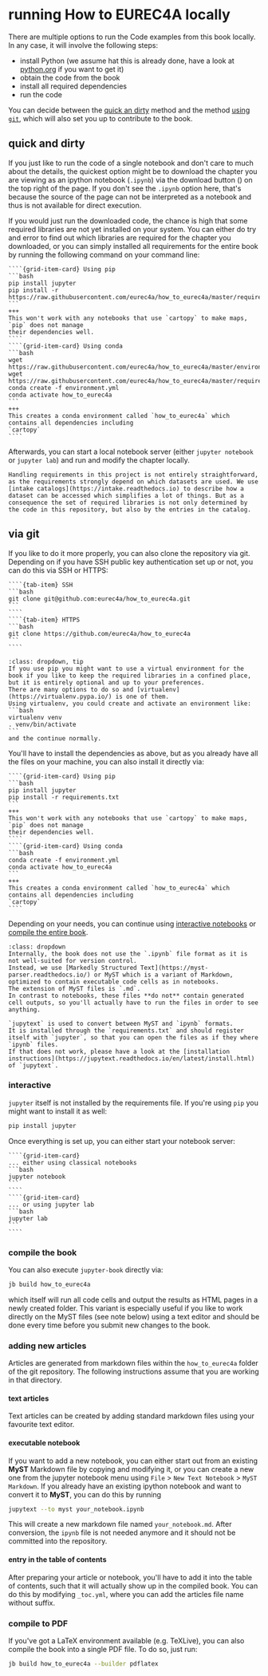 # running How to EUREC4A locally

There are multiple options to run the Code examples from this book locally.
In any case, it will involve the following steps:
* install Python (we assume hat this is already done, have a look at [python.org](https://python.org) if you want to get it)
* obtain the code from the book
* install all required dependencies
* run the code

You can decide between the [quick an dirty](#quick-and-dirty) method and the method [using `git`](#via-git), which will also set you up to contribute to the book.

## quick and dirty
If you just like to run the code of a single notebook and don't care to much about the details, the quickest option might be to download the chapter you are viewing as an ipython notebook (`.ipynb`) via the download button (<i class="fas fa-download"></i>) on the top right of the page. If you don't see the `.ipynb` option here, that's because the source of the page can not be interpreted as a notebook and thus is not available for direct execution.

If you would just run the downloaded code, the chance is high that some required libraries are not yet installed on your system. You can either do try and error to find out which libraries are required for the chapter you downloaded, or you can simply installed all requirements for the entire book by running the following command on your command line:
`````{grid} 2
````{grid-item-card} Using pip
```bash
pip install jupyter
pip install -r https://raw.githubusercontent.com/eurec4a/how_to_eurec4a/master/requirements.txt
```
+++
This won't work with any notebooks that use `cartopy` to make maps,  `pip` does not manage
their dependencies well.
````
````{grid-item-card} Using conda
```bash
wget https://raw.githubusercontent.com/eurec4a/how_to_eurec4a/master/environment.yml
wget https://raw.githubusercontent.com/eurec4a/how_to_eurec4a/master/requirements.txt
conda create -f environment.yml
conda activate how_to_eurec4a
```
+++
This creates a conda environment called `how_to_eurec4a` which contains all dependencies including
`cartopy`
````
`````

Afterwards, you can start a local notebook server (either `jupyter notebook` or `jupyter lab`) and run and modify the chapter locally.

```{note}
Handling requirements in this project is not entirely straightforward, as the requirements strongly depend on which datasets are used. We use [intake catalogs](https://intake.readthedocs.io) to describe how a dataset can be accessed which simplifies a lot of things. But as a consequence the set of required libraries is not only determined by the code in this repository, but also by the entries in the catalog.
```

## via git

If you like to do it more properly, you can also clone the repository via git. Depending on if you have SSH public key authentication set up or not, you can do this via SSH or HTTPS:

`````{tab-set}
````{tab-item} SSH
```bash
git clone git@github.com:eurec4a/how_to_eurec4a.git
```
````
````{tab-item} HTTPS
```bash
git clone https://github.com/eurec4a/how_to_eurec4a
```
````
`````
````{admonition} Maybe use a virtual environment
:class: dropdown, tip
If you use pip you might want to use a virtual environment for the book if you like to keep the required libraries in a confined place, but it is entirely optional and up to your preferences.
There are many options to do so and [virtualenv](https://virtualenv.pypa.io/) is one of them.
Using virtualenv, you could create and activate an environment like:
```bash
virtualenv venv
. venv/bin/activate
```
and the continue normally.
````
You'll have to install the dependencies as above, but as you already have all the files on your machine, you can also install it directly via:

`````{grid} 2
````{grid-item-card} Using pip
```bash
pip install jupyter
pip install -r requirements.txt
```
+++
This won't work with any notebooks that use `cartopy` to make maps,  `pip` does not manage
their dependencies well.
````
````{grid-item-card} Using conda
```bash
conda create -f environment.yml
conda activate how_to_eurec4a
```
+++
This creates a conda environment called `how_to_eurec4a` which contains all dependencies including
`cartopy`
````
`````

Depending on your needs, you can continue using [interactive notebooks](#interactive) or [compile the entire book](#compile-the-book).

```{admonition} About MyST notebooks.
:class: dropdown
Internally, the book does not use the `.ipynb` file format as it is not well-suited for version control.
Instead, we use [Markedly Structured Text](https://myst-parser.readthedocs.io/) or MyST which is a variant of Markdown, optimized to contain executable code cells as in notebooks.
The extension of MyST files is `.md`.
In contrast to notebooks, these files **do not** contain generated cell outputs, so you'll actually have to run the files in order to see anything.

`jupytext` is used to convert between MyST and `ipynb` formats.
It is installed through the `requirements.txt` and should register itself with `jupyter`, so that you can open the files as if they where `ipynb` files.
If that does not work, please have a look at the [installation instructions](https://jupytext.readthedocs.io/en/latest/install.html) of `jupytext`.
```

### interactive
`jupyter` itself is not installed by the requirements file. If you're using `pip` you might want to install it as well:

```bash
pip install jupyter
```

Once everything is set up, you can either start your notebook server:
`````{grid} 2
````{grid-item-card}
... either using classical notebooks
```bash
jupyter notebook
```
````
````{grid-item-card}
... or using jupyter lab
```bash
jupyter lab
```
````
`````

### compile the book
You can also execute `jupyter-book` directly via:
```bash
jb build how_to_eurec4a
```
which itself will run all code cells and output the results as HTML pages in a newly created folder.
This variant is especially useful if you like to work directly on the MyST files (see note below) using a text editor and should be done every time before you submit new changes to the book.

### adding new articles
Articles are generated from markdown files within the `how_to_eurec4a` folder of the git repository.
The following instructions assume that you are working in that directory.

#### text articles
Text articles can be created by adding standard markdown files using your favourite text editor.

#### executable notebook
If you want to add a new notebook, you can either start out from an existing **MyST** Markdown file by copying and modifying it, or you can create a new one from the jupyter notebook menu using `File` > `New Text Notebook` > `MyST Markdown`.
If you already have an existing ipython notebook and want to convert it to **MyST**, you can do this by running
```bash
jupytext --to myst your_notebook.ipynb
```
This will create a new markdown file named `your_notebook.md`.
After conversion, the `ipynb` file is not needed anymore and it should not be committed into the repository.

#### entry in the table of contents
After preparing your article or notebook, you'll have to add it into the table of contents, such that it will actually show up in the compiled book.
You can do this by modifying `_toc.yml`, where you can add the articles file name without suffix.

### compile to PDF

If you've got a LaTeX environment available (e.g. TeXLive), you can also compile the book into a single PDF file.
To do so, just run:

```bash
jb build how_to_eurec4a --builder pdflatex
```
